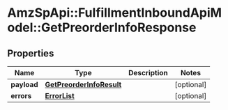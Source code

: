 # AmzSpApi::FulfillmentInboundApiModel::GetPreorderInfoResponse

## Properties
Name | Type | Description | Notes
------------ | ------------- | ------------- | -------------
**payload** | [**GetPreorderInfoResult**](GetPreorderInfoResult.md) |  | [optional] 
**errors** | [**ErrorList**](ErrorList.md) |  | [optional] 

